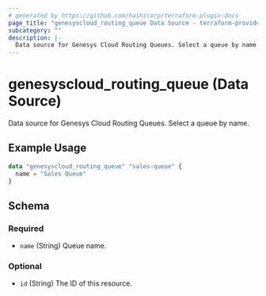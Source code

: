 ```yaml
---
# generated by https://github.com/hashicorp/terraform-plugin-docs
page_title: "genesyscloud_routing_queue Data Source - terraform-provider-genesyscloud"
subcategory: ""
description: |-
  Data source for Genesys Cloud Routing Queues. Select a queue by name.
---
```


# genesyscloud_routing_queue (Data Source)

Data source for Genesys Cloud Routing Queues. Select a queue by name.

## Example Usage

```terraform
data "genesyscloud_routing_queue" "sales-queue" {
  name = "Sales Queue"
}
```

<!-- schema generated by tfplugindocs -->
## Schema

### Required

- `name` (String) Queue name.

### Optional

- `id` (String) The ID of this resource.


